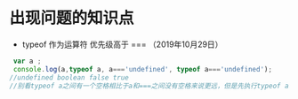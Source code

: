 # 出现问题的知识点

* typeof 作为运算符 优先级高于 === （2019年10月29日）

```javascript
 var a ; 
 console.log(a,typeof a, a==='undefined', typeof a==='undefined');
//undefined boolean false true
//别看typeof a之间有一个空格相比于a和===之间没有空格来说更远，但是先执行typeof a
```

